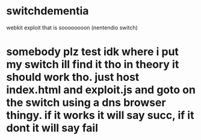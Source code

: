 # switchdementia
webkit exploit that is soooooooon (nentendio switch)
# somebody plz test idk where i put my switch ill find it tho in theory it should work tho. just host index.html and exploit.js and goto on the switch using a dns browser thingy. if it works it will say succ, if it dont it will say fail
